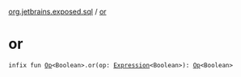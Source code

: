 [org.jetbrains.exposed.sql](index.md) / [or](.)

# or

`infix fun `[`Op`](-op/index.md)`<Boolean>.or(op: `[`Expression`](-expression/index.md)`<Boolean>): `[`Op`](-op/index.md)`<Boolean>`